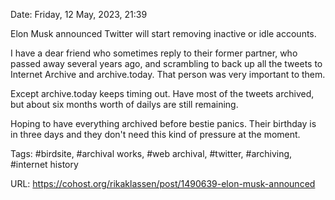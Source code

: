 Date: Friday, 12 May, 2023, 21:39

Elon Musk announced Twitter will start removing inactive or idle accounts.

I have a dear friend who sometimes reply to their former partner, who passed away several years ago, and scrambling to back up all the tweets to Internet Archive and archive.today. That person was very important to them.

Except archive.today keeps timing out. Have most of the tweets archived, but about six months worth of dailys are still remaining.

Hoping to have everything archived before bestie panics. Their birthday is in three days and they don't need this kind of pressure at the moment.

Tags: #birdsite, #archival works, #web archival, #twitter, #archiving, #internet history

URL: https://cohost.org/rikaklassen/post/1490639-elon-musk-announced
